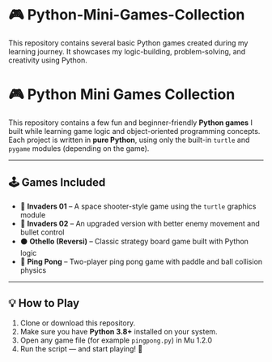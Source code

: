 # 🎮 Python-Mini-Games-Collection
This repository contains several basic Python games created during my learning journey. It showcases my logic-building, problem-solving, and creativity using Python.

# 🎮 Python Mini Games Collection

This repository contains a few fun and beginner-friendly **Python games** I built while learning game logic and object-oriented programming concepts.  
Each project is written in **pure Python**, using only the built-in `turtle` and `pygame` modules (depending on the game).

---

## 🕹 Games Included
- 🚀 **Invaders 01** – A space shooter-style game using the `turtle` graphics module  
- 👾 **Invaders 02** – An upgraded version with better enemy movement and bullet control  
- ⚫ **Othello (Reversi)** – Classic strategy board game built with Python logic  
- 🏓 **Ping Pong** – Two-player ping pong game with paddle and ball collision physics  

---

## 💡 How to Play
1. Clone or download this repository.  
2. Make sure you have **Python 3.8+** installed on your system.  
3. Open any game file (for example `pingpong.py`) in Mu 1.2.0
4. Run the script — and start playing! 🎉  

 
